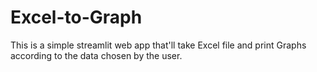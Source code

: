 # Excel-to-Graph
This is a simple streamlit web app that'll take Excel file and print Graphs according to the data chosen by the user.
